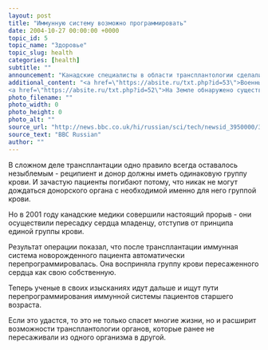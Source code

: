 ```yaml
---
layout: post
title: "Иммунную систему возможно программировать"
date: 2004-10-27 00:00:00 +0000
topic_id: 5
topic_name: "Здоровье"
topic_slug: health
categories: [health]
subtitle: ""
announcement: "Канадские специалисты в области трансплантологии сделали сенсационное заявление - они утверждают, что иммунную систему человека можно перепрограммировать, и теперь при пересадке органов группы крови донора и реципиента не обязательно должны совпадать."
additional_content: "<a href=\"https://absite.ru/txt.php?id=53\">Военный пилот возвратился в строй с электронным протезом ноги</a>
<a href=\"https://absite.ru/txt.php?id=52\">На Земле обнаружено существо с десятью половыми хромосомами</a>"
photo_filename: ""
photo_width: 0
photo_height: 0
photo_alt: ""
source_url: "http://news.bbc.co.uk/hi/russian/sci/tech/newsid_3950000/3950421.stm"
source_text: "BBC Russian"
author: ""
---
```

В сложном деле трансплантации одно правило всегда оставалось незыблемым - реципиент и донор должны иметь одинаковую группу крови. И зачастую пациенты погибают потому, что никак не могут дождаться донорского органа с необходимой именно для него группой крови.

Но в 2001 году канадские медики совершили настоящий прорыв - они осуществили пересадку сердца младенцу, отступив от принципа единой группы крови.

Результат операции показал, что после трансплантации иммунная система новорожденного пациента автоматически перепрограммировалась. Она восприняла группу крови пересаженного сердца как свою собственную.

Теперь ученые в своих изысканиях идут дальше и ищут пути перепрограммирования иммунной системы пациентов старшего возраста.

Если это удастся, то это не только спасет многие жизни, но и расширит возможности трансплантологии органов, которые ранее не пересаживали из одного организма в другой.

